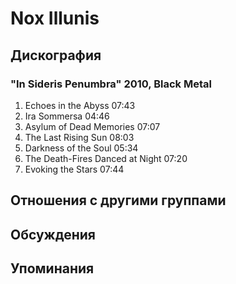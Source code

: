 # Nox Illunis



## Дискография

### "In Sideris Penumbra" 2010, Black Metal

1. Echoes in the Abyss  07:43    
2. Ira Sommersa  04:46    
3. Asylum of Dead Memories  07:07    
4. The Last Rising Sun  08:03    
5. Darkness of the Soul  05:34   
6. The Death-Fires Danced at Night  07:20   
7. Evoking the Stars  07:44 


## Отношения с другими группами


## Обсуждения


## Упоминания

